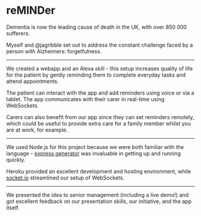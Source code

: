 # reMINDer

Dementia is now the leading cause of death in the UK, with over 850 000 sufferers. 

Myself and @jagribble set out to address the constant challenge faced by a person with Alzheimers: forgetfulness.

---

We created a webapp and an Alexa skill - this setup increases quality of life for the patient by gently reminding them to complete everyday tasks and attend appointments. 

The patient can interact with the app and add reminders using voice or via a tablet. The app communicates with their carer in real-time using WebSockets.

Carers can also benefit from our app since they can set reminders remotely, which could be useful to provide extra care for a family member whilst you are at work, for example.

---

We used Node.js for this project because we were both familiar with the language - [express generator](https://expressjs.com/en/starter/generator.html) was invaluable in getting up and running quickly.

Heroku provided an excellent development and hosting environment, while [socket.io](http://socket.io/) streamlined our setup of WebSockets.


---

We presented the idea to senior management (including a live demo!) and got excellent feedback on our presentation skills, our initiative, and the app itself.
